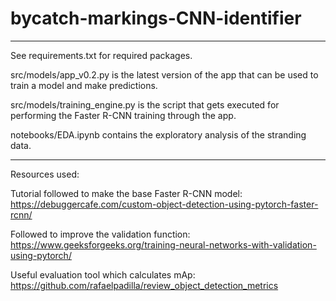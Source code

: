 # bycatch-markings-CNN-identifier

***
See requirements.txt for required packages.

src/models/app_v0.2.py is the latest version of the app that can be used to train a model and make predictions. 

src/models/training_engine.py is the script that gets executed for performing the Faster R-CNN training through the app.

notebooks/EDA.ipynb contains the exploratory analysis of the stranding data.
***

Resources used:


Tutorial followed to make the base Faster R-CNN model: https://debuggercafe.com/custom-object-detection-using-pytorch-faster-rcnn/

Followed to improve the validation function: https://www.geeksforgeeks.org/training-neural-networks-with-validation-using-pytorch/

Useful evaluation tool which calculates mAp: https://github.com/rafaelpadilla/review_object_detection_metrics

